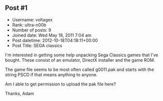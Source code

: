 ## Post #1
- Username: voltagex
- Rank: ultra-n00b
- Number of posts: 9
- Joined date: Wed May 18, 2011 7:04 am
- Post datetime: 2012-10-18T04:18:11+00:00
- Post Title: SEGA classics

I'm interested in getting some help unpacking Sega Classics games that I've bought. These consist of an emulator, DirectX installer and the game ROM.

The game file seems to be most often called g0011.pak and starts with the string PSCD if that means anything to anyone.

Am I able to get permission to upload the pak file here?

Thanks, 
Adam
